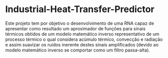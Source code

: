 # Industrial-Heat-Transfer-Predictor
Este projeto tem por objetivo o desenvolvimento de uma RNA capaz de apresentar como resultado um aproximador de funções para sinais térmicos obtidos de um modelo matemático inverso representativo de um processo térmico o qual considera acúmulo térmico, convecção e radiação e assim suavizar os ruídos inerente destes sinais amplificados (devido ao modelo matemático inverso se comportar como um filtro passa-alta).

